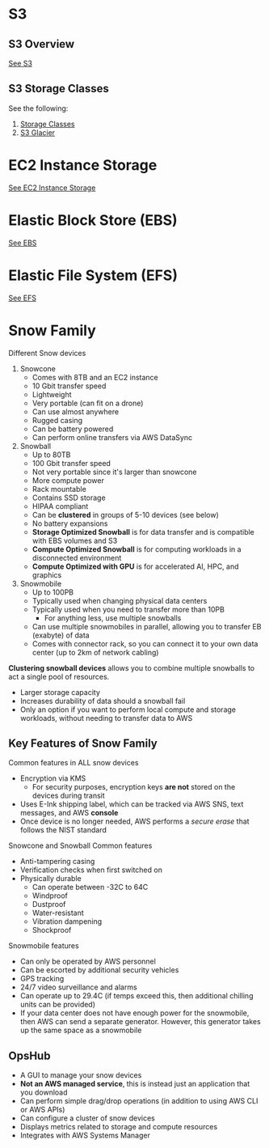 # S3

## S3 Overview
[See S3](/storage-fundamentals/s3.md)

## S3 Storage Classes

See the following:
1. [Storage Classes](/storage-fundamentals/s3.md#storage-classes)
2. [S3 Glacier](/storage-fundamentals/s3.md#amazon-s3-glacier)

# EC2 Instance Storage

[See EC2 Instance Storage](/storage-fundamentals/ec2-instance-storage.md)

# Elastic Block Store (EBS)

[See EBS](/storage-fundamentals/ebs.md)

# Elastic File System (EFS)

[See EFS](/storage-fundamentals/efs.md)

# Snow Family

Different Snow devices
1. Snowcone
	- Comes with 8TB and an EC2 instance
	- 10 Gbit transfer speed
	- Lightweight
	- Very portable (can fit on a drone)
	- Can use almost anywhere
	- Rugged casing
	- Can be battery powered
	- Can perform online transfers via AWS DataSync
2. Snowball
	- Up to 80TB
	- 100 Gbit transfer speed
	- Not very portable since it's larger than snowcone
	- More compute power
	- Rack mountable
	- Contains SSD storage
	- HIPAA compliant
	- Can be **clustered** in groups of 5-10 devices (see below)
	- No battery expansions
	- **Storage Optimized Snowball** is for data transfer and is compatible with EBS volumes and S3
	- **Compute Optimized Snowball** is for computing workloads in a disconnected environment
	- **Compute Optimized with GPU** is for accelerated AI, HPC, and graphics
3. Snowmobile
	- Up to 100PB
	- Typically used when changing physical data centers
	- Typically used when you need to transfer more than 10PB
		- For anything less, use multiple snowballs
	- Can use multiple snowmobiles in parallel, allowing you to transfer EB (exabyte) of data
	- Comes with connector rack, so you can connect it to your own data center (up to 2km of network cabling)

**Clustering snowball devices** allows you to combine multiple snowballs to act a single pool of resources.
- Larger storage capacity
- Increases durability of data should a snowball fail
- Only an option if you want to perform local compute and storage workloads, without needing to transfer data to AWS

## Key Features of Snow Family

Common features in ALL snow devices
- Encryption via KMS
	- For security purposes, encryption keys **are not** stored on the devices during transit
- Uses E-Ink shipping label, which can be tracked via AWS SNS, text messages, and AWS **console**
- Once device is no longer needed, AWS performs a _secure erase_ that follows the NIST standard

Snowcone and Snowball Common features
- Anti-tampering casing
- Verification checks when first switched on
- Physically durable
	- Can operate between -32C to 64C
	- Windproof
	- Dustproof
	- Water-resistant
	- Vibration dampening
	- Shockproof

Snowmobile features
- Can only be operated by AWS personnel
- Can be escorted by additional security vehicles
- GPS tracking
- 24/7 video surveillance and alarms
- Can operate up to 29.4C (if temps exceed this, then additional chilling units can be provided)
- If your data center does not have enough power for the snowmobile, then AWS can send a separate generator. However, this generator takes up the same space as a snowmobile

## OpsHub

- A GUI to manage your snow devices
- **Not an AWS managed service**, this is instead just an application that you download
- Can perform simple drag/drop operations (in addition to using AWS CLI or AWS APIs)
- Can configure a cluster of snow devices
- Displays metrics related to storage and compute resources
- Integrates with AWS Systems Manager
